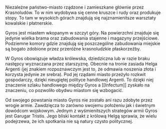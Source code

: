 Niezależne państwo-miasto rządzone i zamieszkane głównie przez Krasnoludów. To w nim wydobywa się cenne kruszce i rudy oraz produkuje stopy. To tam w wysokich górach znajdują się najznamienitsze warsztaty kowalskie i płatnerskie. 

Gyros jest miastem wkopanym w szczyt góry. Na powierzchni znajduje się jedynie wielka brama oraz zabudowania stajenne i magazyny przejściowe. Podziemne komory gdzie znajdują się poszczególne zabudowania miejskie są bogato zdobione przez przeróżne krasnoludzkie płaskorzeźby. 

W Gyros obowiązuje władza królewska, dziedziczna lub w razie braku następcy wyznaczana przez starszyznę. Obecnie na tronie zasiada Helga Argenti (jej znakiem rozpoznawczym jest to, że odmawia noszenia złota i korzysta jedynie ze srebra). Pod jej rządami miasto przeżyło rozkwit gospodarczy, dzięki nieugiętej polityce handlowej Argenti. To dzięki niej znaczenie szlaku handlowego między Gyros a [[Infectum]] zyskało na znaczeniu, co pozwoliło obydwu miastom się wzbogacić. 

Od swojego powstania miasto Gyros nie zostało ani razu zdobyte przez wrogie armie. Zawdzięcza to zarówno swojemu położeniu jak i świetnym dowódcom wojskowym. Jednym z wyśmienitszych strategów armii Gyros jest Garugar Tristis. Jego bliski kontakt z królową Helgą sprawia, że wielu podejrzewa, że ich spotkania nie są natury czysto politycznej.




